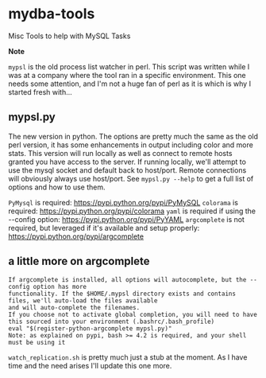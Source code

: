 mydba-tools
===========

Misc Tools to help with MySQL Tasks

**Note**

`mypsl` is the old process list watcher in perl. This script was written while I was at a company
where the tool ran in a specific environment. This one needs some attention, and I'm not a huge fan
of perl as it is which is why I started fresh with...

mypsl.py
--------
The new version in python.
The options are pretty much the same as the old perl version, it has some enhancements in output including color and more stats.
This version will run locally as well as connect to remote hosts granted you have
access to the server. If running locally, we'll attempt to use the mysql socket and default back to host/port. Remote connections
will obviously always use host/port. See `mypsl.py --help` to get a full list of options and how to use them.

`PyMysql` is required: https://pypi.python.org/pypi/PyMySQL
`colorama` is required: https://pypi.python.org/pypi/colorama
`yaml` is required if using the --config option: https://pypi.python.org/pypi/PyYAML
`argcomplete` is not required, but leveraged if it's available and setup properly: https://pypi.python.org/pypi/argcomplete

a little more on argcomplete
----------------------------
    If argcomplete is installed, all options will autocomplete, but the --config option has more
    functionality. If the $HOME/.mypsl directory exists and contains files, we'll auto-load the files available
    and will auto-complete the filenames.
    If you choose not to activate global completion, you will need to have this sourced into your environment (.bashrc/.bash_profile)
    eval "$(register-python-argcomplete mypsl.py)"
    Note: as explained on pypi, bash >= 4.2 is required, and your shell must be using it

`watch_replication.sh` is pretty much just a stub at the moment. As I have time and the need arises I'll update this one more.
